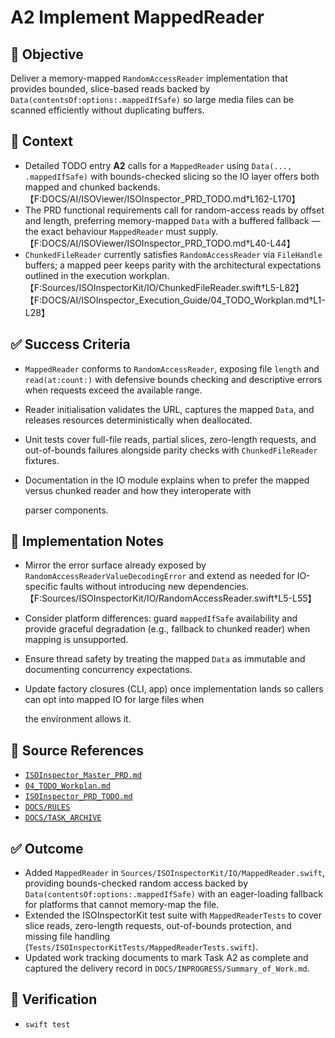 # A2 Implement MappedReader

## 🎯 Objective

Deliver a memory-mapped `RandomAccessReader` implementation that provides bounded, slice-based reads backed by `Data(contentsOf:options:.mappedIfSafe)` so large media files can be scanned efficiently without duplicating buffers.

## 🧩 Context

- Detailed TODO entry **A2** calls for a `MappedReader` using `Data(..., .mappedIfSafe)` with bounds-checked slicing so the IO layer offers both mapped and chunked backends.【F:DOCS/AI/ISOViewer/ISOInspector_PRD_TODO.md†L162-L170】
- The PRD functional requirements call for random-access reads by offset and length, preferring memory-mapped `Data` with a buffered fallback — the exact behaviour `MappedReader` must supply.【F:DOCS/AI/ISOViewer/ISOInspector_PRD_TODO.md†L40-L44】
- `ChunkedFileReader` currently satisfies `RandomAccessReader` via `FileHandle` buffers; a mapped peer keeps parity with the architectural expectations outlined in the execution workplan.【F:Sources/ISOInspectorKit/IO/ChunkedFileReader.swift†L5-L82】【F:DOCS/AI/ISOInspector_Execution_Guide/04_TODO_Workplan.md†L1-L28】

## ✅ Success Criteria

- `MappedReader` conforms to `RandomAccessReader`, exposing file `length` and `read(at:count:)` with defensive bounds checking and descriptive errors when requests exceed the available range.
- Reader initialisation validates the URL, captures the mapped `Data`, and releases resources deterministically when deallocated.
- Unit tests cover full-file reads, partial slices, zero-length requests, and out-of-bounds failures alongside parity checks with `ChunkedFileReader` fixtures.
- Documentation in the IO module explains when to prefer the mapped versus chunked reader and how they interoperate with

  parser components.

## 🔧 Implementation Notes

- Mirror the error surface already exposed by `RandomAccessReaderValueDecodingError` and extend as needed for IO-specific faults without introducing new dependencies.【F:Sources/ISOInspectorKit/IO/RandomAccessReader.swift†L5-L55】
- Consider platform differences: guard `mappedIfSafe` availability and provide graceful degradation (e.g., fallback to chunked reader) when mapping is unsupported.
- Ensure thread safety by treating the mapped `Data` as immutable and documenting concurrency expectations.
- Update factory closures (CLI, app) once implementation lands so callers can opt into mapped IO for large files when

  the environment allows it.

## 🧠 Source References

- [`ISOInspector_Master_PRD.md`](../AI/ISOViewer/ISOInspector_PRD_Full/ISOInspector_Master_PRD.md)
- [`04_TODO_Workplan.md`](../AI/ISOInspector_Execution_Guide/04_TODO_Workplan.md)
- [`ISOInspector_PRD_TODO.md`](../AI/ISOViewer/ISOInspector_PRD_TODO.md)
- [`DOCS/RULES`](../RULES)
- [`DOCS/TASK_ARCHIVE`](../TASK_ARCHIVE)

## ✅ Outcome

- Added `MappedReader` in `Sources/ISOInspectorKit/IO/MappedReader.swift`, providing bounds-checked random access backed by `Data(contentsOf:options:.mappedIfSafe)` with an eager-loading fallback for platforms that cannot memory-map the file.
- Extended the ISOInspectorKit test suite with `MappedReaderTests` to cover slice reads, zero-length requests, out-of-bounds protection, and missing file handling (`Tests/ISOInspectorKitTests/MappedReaderTests.swift`).
- Updated work tracking documents to mark Task A2 as complete and captured the delivery record in `DOCS/INPROGRESS/Summary_of_Work.md`.

## 🔬 Verification

- `swift test`
